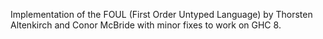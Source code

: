 Implementation of the FOUL (First Order Untyped Language) by Thorsten Altenkirch and Conor McBride with minor fixes to work on GHC 8.
